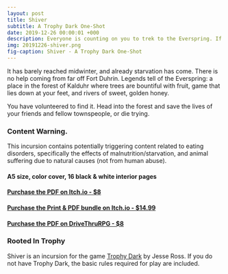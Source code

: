 ```yaml
---
layout: post
title: Shiver
subtitle: A Trophy Dark One-Shot
date: 2019-12-26 00:00:01 +000
description: Everyone is counting on you to trek to the Everspring. If you fail to return with enough food to survive the winter, everyone dies.
img: 20191226-shiver.png
fig-caption: Shiver - A Trophy Dark One-Shot
---
```

It has barely reached midwinter, and already starvation has come. There is no help coming from far off Fort Duhrin. Legends tell of the Everspring: a place in the forest of Kalduhr where trees are bountiful with fruit, game that lies down at your feet, and rivers of  sweet, golden honey.

You have volunteered to find it. Head into the forest and save the lives of your friends and fellow townspeople, or die trying.

### Content Warning.
This incursion contains potentially triggering content related to eating disorders, specifically the effects of malnutrition/starvation, and animal suffering due to natural causes (not from human abuse).
#### A5 size, color cover, 16 black & white interior pages

#### [Purchase the PDF on Itch.io - $8](https://byemberandash.itch.io/shiver/purchase)
#### [Purchase the Print & PDF bundle on Itch.io - $14.99](https://byemberandash.itch.io/shiver/purchase?reward_id=4662)
#### [Purchase the PDF on DriveThruRPG - $8](https://www.drivethrurpg.com/product/300149/Shiver--A-Trophy-Dark-Incursion)

### Rooted In Trophy

Shiver is an incursion for the game [Trophy Dark](https://trophyrpg.com) by Jesse Ross. If you do not have Trophy Dark, the basic rules required for play are included.
